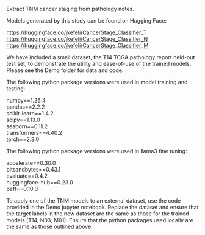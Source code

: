 Extract TNM cancer staging from pathology notes. 

Models generated by this study can be found on Hugging Face: 

https://huggingface.co/jkefeli/CancerStage_Classifier_T  
https://huggingface.co/jkefeli/CancerStage_Classifier_N     
https://huggingface.co/jkefeli/CancerStage_Classifier_M  

We have included a small dataset, the T14 TCGA pathology report held-out test set, to demonstrate the utility and ease-of-use of the trained models. Please see the Demo folder for data and code. 

The following python package versions were used in model training and testing: 

numpy==1.26.4\
pandas==2.2.2\
scikit-learn==1.4.2\
scipy==1.13.0\
seaborn==0.11.2\
transformers==4.40.2\
torch==2.3.0

The following python package versions were used in llama3 fine tuning:

accelerate==0.30.0\
bitsandbytes==0.43.1\
evaluate==0.4.2\
huggingface-hub==0.23.0\
peft==0.10.0

To apply one of the TNM models to an external dataset, use the code provided in the Demo jupyter notebook. Replace the dataset and ensure that the target labels in the new dataset are the same as those for the trained models (T14, N03, M01). Ensure that the python packages used locally are the same as those outlined above. 
